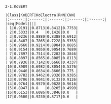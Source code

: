 	
	2-1.KoBERT   
	
	|Class|KoBERT|KoElectra|RNN|CNN|
	|:------:|:------:|:------:|:------:|:------:|     
	|seq|Model|||| 	    
	| 1|0.9191||0.8713|0.8412|0.7753|                
	| 2|0.5333||0.4   |0.1428|0.0   |                
	| 3|0.9236||0.8880|0.8388|0.6912|                
	| 4|0.8407||0.7865|0.7228|0.5353|                
	| 5|0.9660||0.9214|0.8904|0.8685|                
	| 6|0.9154||0.9050|0.9054|0.7689|                
	| 7|0.7897||0.7514|0.7282|0.3846|                
	| 8|0.8897||0.8565|0.8085|0.8113|                
	| 9|0.7936||0.7142|0.6666|0.4337|                
	|10|0.8909||0.6982|0.8054|0.5376|                
	|11|0.9440||0.8634|0.8606|0.775 |                
	|12|0.9782||0.9462|0.9326|0.9385|                
	|13|0.9706||0.9041|0.9132|0.9126|                
	|14|0.9764||0.9570|0.9828|0.9616|                
	|15|0.8947||0.8   |0.8205|0.4999|                
	|16|0.6153||0.6086|0.3846|0.0   |                
	|17|0.9500||0.9230|0.8717|0.6   |                
	

